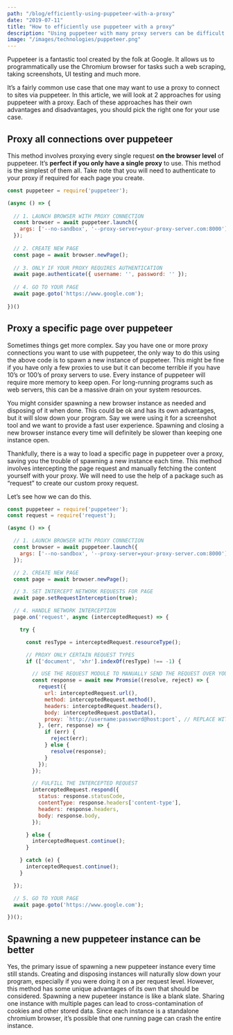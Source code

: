 ```yaml
---
path: "/blog/efficiently-using-puppeteer-with-a-proxy"
date: "2019-07-11"
title: "How to efficiently use puppeteer with a proxy"
description: "Using puppeteer with many proxy servers can be difficult. See how you can efficiently to use puppeteer with one or more proxy connections in an efficient manner"
image: "/images/technologies/puppeteer.png"
---
```


Puppeteer is a fantastic tool created by the folk at Google. It allows us to programmatically use the Chromium browser for tasks such a web scraping, taking screenshots, UI testing and much more.

It’s a fairly common use case that one may want to use a proxy to connect to sites via puppeteer. In this article, we will look at 2 approaches for using puppeteer with a proxy. Each of these approaches has their own advantages and disadvantages, you should pick the right one for your use case.

## Proxy all connections over puppeteer

This method involves proxying every single request **on the browser level** of puppeteer. It’s **perfect if you only have a single proxy** to use. This method is the simplest of them all. Take note that you will need to authenticate to your proxy if required for each page you create.

```js
const puppeteer = require('puppeteer');

(async () => {
  
  // 1. LAUNCH BROWSER WITH PROXY CONNECTION
  const browser = await puppeteer.launch({
    args: ['--no-sandbox', '--proxy-server=your-proxy-server.com:8000']
  });
  
  // 2. CREATE NEW PAGE
  const page = await browser.newPage();
  
  // 3. ONLY IF YOUR PROXY REQUIRES AUTHENTICATION
  await page.authenticate({ username: '', password: '' });
  
  // 4. GO TO YOUR PAGE
  await page.goto('https://www.google.com');
  
})()
```

## Proxy a specific page over puppeteer

Sometimes things get more complex. Say you have one or more proxy connections you want to use with puppeteer, the only way to do this using the above code is to spawn a new instance of puppeteer. This might be fine if you have only a few proxies to use but it can become terrible if you have 10’s or 100’s of proxy servers to use. Every instance of puppeteer will require more memory to keep open. For long-running programs such as web servers, this can be a massive drain on your system resources.

You might consider spawning a new browser instance as needed and disposing of it when done. This could be ok and has its own advantages, but it will slow down your program. Say we were using it for a screenshot tool and we want to provide a fast user experience. Spawning and closing a new browser instance every time will definitely be slower than keeping one instance open.

Thankfully, there is a way to load a specific page in puppeteer over a proxy, saving you the trouble of spawning a new instance each time. This method involves intercepting the page request and manually fetching the content yourself with your proxy. We will need to use the help of a package such as “request” to create our custom proxy request.

Let’s see how we can do this.

```js
const puppeteer = require('puppeteer');
const request = require('request');

(async () => {

  // 1. LAUNCH BROWSER WITH PROXY CONNECTION
  const browser = await puppeteer.launch({
    args: ['--no-sandbox', '--proxy-server=your-proxy-server.com:8000']
  });

  // 2. CREATE NEW PAGE
  const page = await browser.newPage();

  // 3. SET INTERCEPT NETWORK REQUESTS FOR PAGE
  await page.setRequestInterception(true);

  // 4. HANDLE NETWORK INTERCEPTION
  page.on('request', async (interceptedRequest) => {

    try {

      const resType = interceptedRequest.resourceType();

      // PROXY ONLY CERTAIN REQUEST TYPES
      if (['document', 'xhr'].indexOf(resType) !== -1) {

        // USE THE REQUEST MODULE TO MANUALLY SEND THE REQUEST OVER YOUR PROXY
        const response = await new Promsie((resolve, reject) => {
          request({
            url: interceptedRequest.url(),
            method: interceptedRequest.method(),
            headers: interceptedRequest.headers(),
            body: interceptedRequest.postData(),
            proxy: `http://username:password@host:port`, // REPLACE WITH YOUR PROXY CONNECTION DETAILS
          }, (err, response) => {
            if (err) {
              reject(err);
            } else {
              resolve(response);
            }
          });
        });

        // FULFILL THE INTERCEPTED REQUEST
        interceptedRequest.respond({
          status: response.statusCode,
          contentType: response.headers['content-type'],
          headers: response.headers,
          body: response.body,
        });

      } else {
        interceptedRequest.continue();
      }

    } catch (e) {
      interceptedRequest.continue();
    }

  });

  // 5. GO TO YOUR PAGE
  await page.goto('https://www.google.com');

})();
```

## Spawning a new puppeteer instance can be better

Yes, the primary issue of spawning a new puppeteer instance every time still stands. Creating and disposing instances will naturally slow down your program, especially if you were doing it on a per request level. However, this method has some unique advantages of its own that should be considered. Spawning a new pupeteer instance is like a blank slate. Sharing one instance with multiple pages can lead to cross-contamination of cookies and other stored data. Since each instance is a standalone chromium browser, it’s possible that one running page can crash the entire instance.